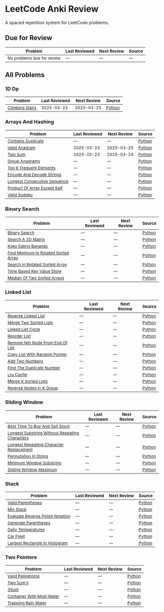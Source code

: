 # LeetCode Anki Review

A spaced repetition system for LeetCode problems.

## Due for Review

<sub>Problem</sub> | <sub>Last Reviewed</sub> | <sub>Next Review</sub> | <sub>Source</sub>
---- | ---- | ---- | ----
<sub>No problems due for review</sub> | <sub>—</sub> | <sub>—</sub> | <sub>—</sub>

## All Problems

### 1D Dp

<sub>Problem</sub> | <sub>Last Reviewed</sub> | <sub>Next Review</sub> | <sub>Source</sub>
---- | ---- | ---- | ----
<sub>[Climbing Stairs](https://leetcode.com/problems/climbing-stairs)</sub> | <sub>2025-03-23</sub> | <sub>2025-03-25</sub> | <sub>[Python](../05_1d_dp/exercises/00_climbing_stairs.py)</sub>

### Arrays And Hashing

<sub>Problem</sub> | <sub>Last Reviewed</sub> | <sub>Next Review</sub> | <sub>Source</sub>
---- | ---- | ---- | ----
<sub>[Contains Duplicate](https://leetcode.com/problems/contains-duplicate)</sub> | <sub>—</sub> | <sub>—</sub> | <sub>[Python](../00_arrays_and_hashing/exercises/01_contains_duplicate.py)</sub>
<sub>[Valid Anagram](https://leetcode.com/problems/valid-anagram)</sub> | <sub>2025-03-23</sub> | <sub>2025-03-25</sub> | <sub>[Python](../00_arrays_and_hashing/exercises/02_valid_anagram.py)</sub>
<sub>[Two Sum](https://leetcode.com/problems/two-sum)</sub> | <sub>2025-03-23</sub> | <sub>2025-03-24</sub> | <sub>[Python](../00_arrays_and_hashing/exercises/03_two_sum.py)</sub>
<sub>[Group Anagrams](https://leetcode.com/problems/group-anagrams)</sub> | <sub>—</sub> | <sub>—</sub> | <sub>[Python](../00_arrays_and_hashing/exercises/04_group_anagrams.py)</sub>
<sub>[Top K Frequent Elements](https://leetcode.com/problems/top-k-frequent-elements)</sub> | <sub>—</sub> | <sub>—</sub> | <sub>[Python](../00_arrays_and_hashing/exercises/05_top_k_frequent_elements.py)</sub>
<sub>[Encode And Decode Strings](https://leetcode.com/problems/encode-and-decode-strings)</sub> | <sub>—</sub> | <sub>—</sub> | <sub>[Python](../00_arrays_and_hashing/exercises/encode_and_decode_strings.py)</sub>
<sub>[Longest Consecutive Sequence](https://leetcode.com/problems/longest-consecutive-sequence)</sub> | <sub>—</sub> | <sub>—</sub> | <sub>[Python](../00_arrays_and_hashing/exercises/longest_consecutive_sequence.py)</sub>
<sub>[Product Of Array Except Self](https://leetcode.com/problems/product-of-array-except-self)</sub> | <sub>—</sub> | <sub>—</sub> | <sub>[Python](../00_arrays_and_hashing/exercises/product_of_array_except_self.py)</sub>
<sub>[Valid Sudoku](https://leetcode.com/problems/valid-sudoku)</sub> | <sub>—</sub> | <sub>—</sub> | <sub>[Python](../00_arrays_and_hashing/exercises/valid_sudoku.py)</sub>

### Binary Search

<sub>Problem</sub> | <sub>Last Reviewed</sub> | <sub>Next Review</sub> | <sub>Source</sub>
---- | ---- | ---- | ----
<sub>[Binary Search](https://leetcode.com/problems/binary-search)</sub> | <sub>—</sub> | <sub>—</sub> | <sub>[Python](../02_binary_search/exercises/00_binary_search.py)</sub>
<sub>[Search A 2D Matrix](https://leetcode.com/problems/search-a-2d-matrix)</sub> | <sub>—</sub> | <sub>—</sub> | <sub>[Python](../02_binary_search/exercises/01_search_a_2d_matrix.py)</sub>
<sub>[Koko Eating Bananas](https://leetcode.com/problems/koko-eating-bananas)</sub> | <sub>—</sub> | <sub>—</sub> | <sub>[Python](../02_binary_search/exercises/02_koko_eating_bananas.py)</sub>
<sub>[Find Minimum In Rotated Sorted Array](https://leetcode.com/problems/find-minimum-in-rotated-sorted-array)</sub> | <sub>—</sub> | <sub>—</sub> | <sub>[Python](../02_binary_search/exercises/03_find_minimum_in_rotated_sorted_array.py)</sub>
<sub>[Search In Rotated Sorted Array](https://leetcode.com/problems/search-in-rotated-sorted-array)</sub> | <sub>—</sub> | <sub>—</sub> | <sub>[Python](../02_binary_search/exercises/04_search_in_rotated_sorted_array.py)</sub>
<sub>[Time Based Key Value Store](https://leetcode.com/problems/time-based-key-value-store)</sub> | <sub>—</sub> | <sub>—</sub> | <sub>[Python](../02_binary_search/exercises/05_time_based_key_value_store.py)</sub>
<sub>[Median Of Two Sorted Arrays](https://leetcode.com/problems/median-of-two-sorted-arrays)</sub> | <sub>—</sub> | <sub>—</sub> | <sub>[Python](../02_binary_search/exercises/06_median_of_two_sorted_arrays.py)</sub>

### Linked List

<sub>Problem</sub> | <sub>Last Reviewed</sub> | <sub>Next Review</sub> | <sub>Source</sub>
---- | ---- | ---- | ----
<sub>[Reverse Linked List](https://leetcode.com/problems/reverse-linked-list)</sub> | <sub>—</sub> | <sub>—</sub> | <sub>[Python](../02_linked_list/exercises/00_reverse_linked_list.py)</sub>
<sub>[Merge Two Sorted Lists](https://leetcode.com/problems/merge-two-sorted-lists)</sub> | <sub>—</sub> | <sub>—</sub> | <sub>[Python](../02_linked_list/exercises/01_merge_two_sorted_lists.py)</sub>
<sub>[Linked List Cycle](https://leetcode.com/problems/linked-list-cycle)</sub> | <sub>—</sub> | <sub>—</sub> | <sub>[Python](../02_linked_list/exercises/02_linked_list_cycle.py)</sub>
<sub>[Reorder List](https://leetcode.com/problems/reorder-list)</sub> | <sub>—</sub> | <sub>—</sub> | <sub>[Python](../02_linked_list/exercises/03_reorder_list.py)</sub>
<sub>[Remove Nth Node From End Of List](https://leetcode.com/problems/remove-nth-node-from-end-of-list)</sub> | <sub>—</sub> | <sub>—</sub> | <sub>[Python](../02_linked_list/exercises/04_remove_nth_node_from_end_of_list.py)</sub>
<sub>[Copy List With Random Pointer](https://leetcode.com/problems/copy-list-with-random-pointer)</sub> | <sub>—</sub> | <sub>—</sub> | <sub>[Python](../02_linked_list/exercises/05_copy_list_with_random_pointer.py)</sub>
<sub>[Add Two Numbers](https://leetcode.com/problems/add-two-numbers)</sub> | <sub>—</sub> | <sub>—</sub> | <sub>[Python](../02_linked_list/exercises/06_add_two_numbers.py)</sub>
<sub>[Find The Duplicate Number](https://leetcode.com/problems/find-the-duplicate-number)</sub> | <sub>—</sub> | <sub>—</sub> | <sub>[Python](../02_linked_list/exercises/07_find_the_duplicate_number.py)</sub>
<sub>[Lru Cache](https://leetcode.com/problems/lru-cache)</sub> | <sub>—</sub> | <sub>—</sub> | <sub>[Python](../02_linked_list/exercises/08_lru_cache.py)</sub>
<sub>[Merge K Sorted Lists](https://leetcode.com/problems/merge-k-sorted-lists)</sub> | <sub>—</sub> | <sub>—</sub> | <sub>[Python](../02_linked_list/exercises/09_merge_k_sorted_lists.py)</sub>
<sub>[Reverse Nodes In K Group](https://leetcode.com/problems/reverse-nodes-in-k-group)</sub> | <sub>—</sub> | <sub>—</sub> | <sub>[Python](../02_linked_list/exercises/10_reverse_nodes_in_k_group.py)</sub>

### Sliding Window

<sub>Problem</sub> | <sub>Last Reviewed</sub> | <sub>Next Review</sub> | <sub>Source</sub>
---- | ---- | ---- | ----
<sub>[Best Time To Buy And Sell Stock](https://leetcode.com/problems/best-time-to-buy-and-sell-stock)</sub> | <sub>—</sub> | <sub>—</sub> | <sub>[Python](../02_sliding_window/exercises/00_best_time_to_buy_and_sell_stock.py)</sub>
<sub>[Longest Substring Without Repeating Characters](https://leetcode.com/problems/longest-substring-without-repeating-characters)</sub> | <sub>—</sub> | <sub>—</sub> | <sub>[Python](../02_sliding_window/exercises/01_longest_substring_without_repeating_characters.py)</sub>
<sub>[Longest Repeating Character Replacement](https://leetcode.com/problems/longest-repeating-character-replacement)</sub> | <sub>—</sub> | <sub>—</sub> | <sub>[Python](../02_sliding_window/exercises/02_longest_repeating_character_replacement.py)</sub>
<sub>[Permutation In String](https://leetcode.com/problems/permutation-in-string)</sub> | <sub>—</sub> | <sub>—</sub> | <sub>[Python](../02_sliding_window/exercises/03_permutation_in_string.py)</sub>
<sub>[Minimum Window Substring](https://leetcode.com/problems/minimum-window-substring)</sub> | <sub>—</sub> | <sub>—</sub> | <sub>[Python](../02_sliding_window/exercises/04_minimum_window_substring.py)</sub>
<sub>[Sliding Window Maximum](https://leetcode.com/problems/sliding-window-maximum)</sub> | <sub>—</sub> | <sub>—</sub> | <sub>[Python](../02_sliding_window/exercises/05_sliding_window_maximum.py)</sub>

### Stack

<sub>Problem</sub> | <sub>Last Reviewed</sub> | <sub>Next Review</sub> | <sub>Source</sub>
---- | ---- | ---- | ----
<sub>[Valid Parentheses](https://leetcode.com/problems/valid-parentheses)</sub> | <sub>—</sub> | <sub>—</sub> | <sub>[Python](../01_stack/exercises/00_valid_parentheses.py)</sub>
<sub>[Min Stack](https://leetcode.com/problems/min-stack)</sub> | <sub>—</sub> | <sub>—</sub> | <sub>[Python](../01_stack/exercises/01_min_stack.py)</sub>
<sub>[Evaluate Reverse Polish Notation](https://leetcode.com/problems/evaluate-reverse-polish-notation)</sub> | <sub>—</sub> | <sub>—</sub> | <sub>[Python](../01_stack/exercises/02_evaluate_reverse_polish_notation.py)</sub>
<sub>[Generate Parentheses](https://leetcode.com/problems/generate-parentheses)</sub> | <sub>—</sub> | <sub>—</sub> | <sub>[Python](../01_stack/exercises/03_generate_parentheses.py)</sub>
<sub>[Daily Temperatures](https://leetcode.com/problems/daily-temperatures)</sub> | <sub>—</sub> | <sub>—</sub> | <sub>[Python](../01_stack/exercises/04_daily_temperatures.py)</sub>
<sub>[Car Fleet](https://leetcode.com/problems/car-fleet)</sub> | <sub>—</sub> | <sub>—</sub> | <sub>[Python](../01_stack/exercises/05_car_fleet.py)</sub>
<sub>[Largest Rectangle In Histogram](https://leetcode.com/problems/largest-rectangle-in-histogram)</sub> | <sub>—</sub> | <sub>—</sub> | <sub>[Python](../01_stack/exercises/06_largest_rectangle_in_histogram.py)</sub>

### Two Pointers

<sub>Problem</sub> | <sub>Last Reviewed</sub> | <sub>Next Review</sub> | <sub>Source</sub>
---- | ---- | ---- | ----
<sub>[Valid Palindrome](https://leetcode.com/problems/valid-palindrome)</sub> | <sub>—</sub> | <sub>—</sub> | <sub>[Python](../01_two_pointers/exercises/01_valid_palindrome.py)</sub>
<sub>[Two Sum Ii](https://leetcode.com/problems/two-sum-ii)</sub> | <sub>—</sub> | <sub>—</sub> | <sub>[Python](../01_two_pointers/exercises/02_two_sum_ii.py)</sub>
<sub>[3Sum](https://leetcode.com/problems/3sum)</sub> | <sub>—</sub> | <sub>—</sub> | <sub>[Python](../01_two_pointers/exercises/03_3sum.py)</sub>
<sub>[Container With Most Water](https://leetcode.com/problems/container-with-most-water)</sub> | <sub>—</sub> | <sub>—</sub> | <sub>[Python](../01_two_pointers/exercises/04_container_with_most_water.py)</sub>
<sub>[Trapping Rain Water](https://leetcode.com/problems/trapping-rain-water)</sub> | <sub>—</sub> | <sub>—</sub> | <sub>[Python](../01_two_pointers/exercises/05_trapping_rain_water.py)</sub>

